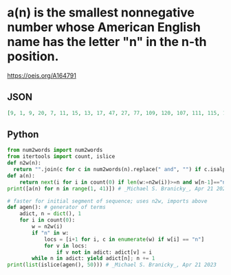 # a\(n\) is the smallest nonnegative number whose American English name has the letter "n" in the n\-th position\.
https://oeis.org/A164791
## JSON
```JSON
[9, 1, 9, 20, 7, 11, 15, 13, 17, 47, 27, 77, 109, 120, 107, 111, 115, 113, 117, 147, 127, 177, 327, 377, 1120, 1107, 1111, 1115, 1113, 1117, 1147, 1127, 1177, 1327, 1377, 3327, 3377, 11377, 13327, 13377, 17377, 23327, 23377, 73377, 101377, 103327, 103377]
```
## Python
```Python
from num2words import num2words
from itertools import count, islice
def n2w(n):
  return "".join(c for c in num2words(n).replace(" and", "") if c.isalpha())
def a(n):
    return next(i for i in count(0) if len(w:=n2w(i))>=n and w[n-1]=="n")
print([a(n) for n in range(1, 41)]) # _Michael S. Branicky_, Apr 21 2023
```
```Python
# faster for initial segment of sequence; uses n2w, imports above
def agen(): # generator of terms
    adict, n = dict(), 1
    for i in count(0):
        w = n2w(i)
        if "n" in w:
            locs = [i+1 for i, c in enumerate(w) if w[i] == "n"]
            for v in locs:
                if v not in adict: adict[v] = i
        while n in adict: yield adict[n]; n += 1
print(list(islice(agen(), 50))) # _Michael S. Branicky_, Apr 21 2023
```
